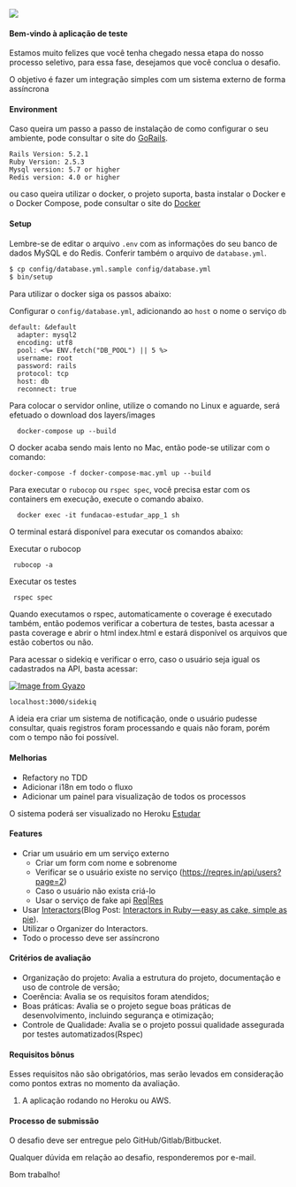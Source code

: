 ![](https://www.estudar.org.br/wp-content/themes/fundacao-estudar-2/images/logo-header.png)

#### Bem-vindo à aplicação de teste

Estamos muito felizes que você tenha chegado nessa etapa do nosso processo seletivo, para essa fase, desejamos que você conclua o desafio.

O objetivo é fazer um integração simples com um sistema externo de forma assíncrona

#### Environment

Caso queira um passo a passo de instalação de como configurar o seu ambiente, pode consultar o site do [GoRails](https://gorails.com/setup/ubuntu/18.10).

```
Rails Version: 5.2.1
Ruby Version: 2.5.3
Mysql version: 5.7 or higher
Redis version: 4.0 or higher
```

ou caso queira utilizar o docker, o projeto suporta, basta instalar o Docker e o Docker Compose, pode consultar o site do [Docker](https://docs.docker.com/compose/install/)

#### Setup

Lembre-se de editar o arquivo `.env` com as informações do seu banco de dados MySQL e do Redis. Conferir também o arquivo de `database.yml`.

```sh
$ cp config/database.yml.sample config/database.yml
$ bin/setup
```

Para utilizar o docker siga os passos abaixo:

Configurar o `config/database.yml`, adicionando ao `host` o nome o serviço `db`
```
default: &default
  adapter: mysql2
  encoding: utf8
  pool: <%= ENV.fetch("DB_POOL") || 5 %>
  username: root
  password: rails
  protocol: tcp
  host: db
  reconnect: true
```

Para colocar o servidor online, utilize o comando no Linux e aguarde, será efetuado o download dos layers/images

```
  docker-compose up --build
```

O docker acaba sendo mais lento no Mac, então pode-se utilizar com o comando:

```
docker-compose -f docker-compose-mac.yml up --build
```

Para executar o `rubocop` ou `rspec spec`, você precisa estar com os containers em execução, execute o comando abaixo.

```
  docker exec -it fundacao-estudar_app_1 sh
```
O terminal estará disponível para executar os comandos abaixo:

Executar o rubocop

```
 rubocop -a
```

Executar os testes

```
 rspec spec
```
Quando executamos o rspec, automaticamente o coverage é executado também, então podemos verificar a cobertura de testes, basta acessar a pasta coverage e abrir o html index.html e estará disponível os arquivos que estão cobertos ou não.

Para acessar o sidekiq e verificar o erro, caso o usuário seja igual os cadastrados na API, basta acessar:


[![Image from Gyazo](https://i.gyazo.com/c1774573f42d1851905d8bd6ca8b319e.gif)](https://gyazo.com/c1774573f42d1851905d8bd6ca8b319e)


```
localhost:3000/sidekiq
```

A ideia era criar um sistema de notificação, onde o usuário pudesse consultar, quais registros foram processando e quais não foram, porém com o tempo não foi possível.

#### Melhorias
 - Refactory no TDD
 - Adicionar i18n em todo o fluxo
 - Adicionar um painel para visualização de todos os processos


O sistema poderá ser visualizado no Heroku [Estudar](http://user-reqres.herokuapp.com)


#### Features
- Criar um usuário em um serviço externo
    - Criar um form com nome e sobrenome
    - Verificar se o usuário existe no serviço (https://reqres.in/api/users?page=2)
    - Caso o usuário não exista criá-lo
    - Usar o serviço de fake api [Req|Res](https://reqres.in/)
- Usar [Interactors](https://github.com/collectiveidea/interactor)(Blog Post: [Interactors in Ruby — easy as cake, simple as pie](https://goiabada.blog/interactors-in-ruby-easy-as-cake-simple-as-pie-33f66de2eb78)).
- Utilizar o Organizer do Interactors.
- Todo o processo deve ser assíncrono

#### Critérios de avaliação

- Organização do projeto: Avalia a estrutura do projeto, documentação e uso de controle de versão;
- Coerência: Avalia se os requisitos foram atendidos;
- Boas práticas: Avalia se o projeto segue boas práticas de desenvolvimento, incluindo segurança e otimização;
- Controle de Qualidade: Avalia se o projeto possui qualidade assegurada por testes automatizados(Rspec)

#### Requisitos bônus

Esses requisitos não são obrigatórios, mas serão levados em consideração como pontos extras no momento da avaliação.

1. A aplicação rodando no Heroku ou AWS.

#### Processo de submissão

O desafio deve ser entregue pelo GitHub/Gitlab/Bitbucket.

Qualquer dúvida em relação ao desafio, responderemos por e-mail.

Bom trabalho!
